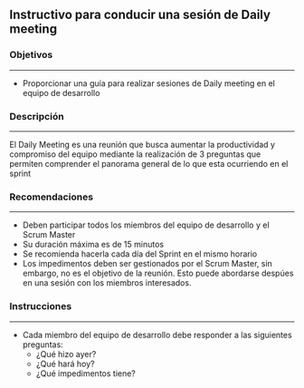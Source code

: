 ## Instructivo para conducir una sesión de Daily meeting

### Objetivos
---
* Proporcionar una guía para realizar sesiones de Daily meeting en el equipo de desarrollo

### Descripción 
---
El Daily Meeting es una reunión que busca aumentar la productividad y compromiso del equipo mediante la realización de 3 preguntas que permiten comprender el panorama general de lo que esta ocurriendo en el sprint

### Recomendaciones
---
* Deben participar todos los miembros del equipo de desarrollo y el Scrum Master
* Su duración máxima es de 15 minutos
* Se recomienda hacerla cada día del Sprint en el mismo horario
* Los impedimentos deben ser gestionados por el Scrum Master, sin embargo, no es el objetivo de la reunión. Esto puede abordarse despúes en una sesión con los miembros interesados.

### Instrucciones
---
* Cada miembro del equipo de desarrollo debe responder a las siguientes preguntas:
  * ¿Qué hizo ayer?
  * ¿Qué hará hoy?
  * ¿Qué impedimentos tiene?
 


